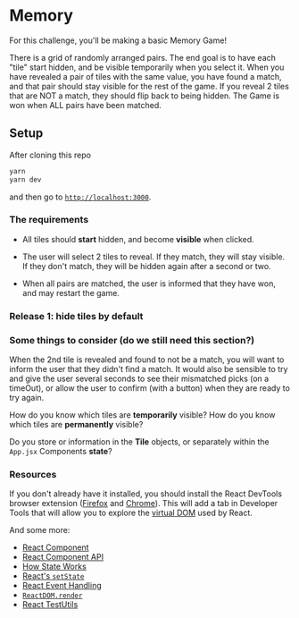 # Memory

For this challenge, you'll be making a basic Memory Game!

There is a grid of randomly arranged pairs. The end goal is to have each "tile" start hidden, and be visible temporarily when you select it. When you have revealed a pair of tiles with the same value, you have found a match, and that pair should stay visible for the rest of the game. If you reveal 2 tiles that are NOT a match, they should flip back to being hidden. The Game is won when ALL pairs have been matched.

## Setup

After cloning this repo

```sh
yarn
yarn dev
```

and then go to [`http://localhost:3000`](http://localhost:3000).


### The requirements

* All tiles should **start** hidden, and become **visible** when clicked.

* The user will select 2 tiles to reveal. If they match, they will stay visible. If they don't match, they will be hidden again after a second or two.

* When all pairs are matched, the user is informed that they have won, and may restart the game.


### Release 1: hide tiles by default




### Some things to consider (do we still need this section?)

When the 2nd tile is revealed and found to not be a match, you will want to inform the user that they didn't find a match. It would also be sensible to try and give the user several seconds to see their mismatched picks (on a timeOut), or allow the user to confirm (with a button) when they are ready to try again.

How do you know which tiles are **temporarily** visible? How do you know which tiles are **permanently** visible?

Do you store or information in the **Tile** objects, or separately within the `App.jsx` Components **state**?


### Resources

If you don't already have it installed, you should install the React DevTools browser extension ([Firefox](https://addons.mozilla.org/en-US/firefox/addon/react-devtools/) and [Chrome](https://chrome.google.com/webstore/detail/react-developer-tools/fmkadmapgofadopljbjfkapdkoienihi?hl=en)). This will add a tab in Developer Tools that will allow you to explore the [virtual DOM](http://tonyfreed.com/blog/what_is_virtual_dom) used by React.

And some more:

* [React Component](https://facebook.github.io/react/docs/reusable-components.html#es6-classes)
* [React Component API](https://facebook.github.io/react/docs/component-api.html)
* [How State Works](https://facebook.github.io/react/docs/interactivity-and-dynamic-uis.html#how-state-works)
* [React's `setState`](https://facebook.github.io/react/docs/component-api.html#setstate)
* [React Event Handling](https://facebook.github.io/react/docs/interactivity-and-dynamic-uis.html#a-simple-example)
* [`ReactDOM.render`](https://facebook.github.io/react/docs/top-level-api.html#reactdom.render)
* [React TestUtils](https://facebook.github.io/react/docs/test-utils.html)
